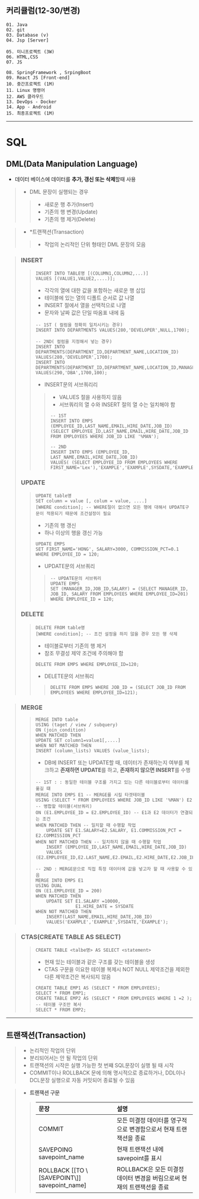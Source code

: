 ## 커리큘럼(12-30/변경)
```
01. Java
02. git
03. Database (v)
04. Jsp [Server]

05. 미니프로젝트 (3W)
06. HTML,CSS  
07. JS

08. SpringFramework , SrpingBoot
09. React JS [Front-end]
10. 중간프로젝트 (1M)
11. Linux 명령어
12. AWS 클라우드
13. DevOps - Docker
14. App - Android
15. 최종프로젝트 (1M)
```
---
# SQL
## DML(Data Manipulation Language)
+ 데이터 베이스에 데이터를 **추가, 갱신 또는 삭제**할때 사용
> + DML 문장이 실행되는 경우 
>> + 새로운 행 추가(Insert)
>> + 기존의 행 변경(Update)
>> + 기존의 행 제거(Delete)

> + *트랜잭션(Transaction)
>> + 작업의 논리적인 단위 형태인 DML 문장의 모음

> ### INSERT
>> ```
>> INSERT INTO TABLE명 [(COLUMN1,COLUMN2,...)]
>> VALUES [(VALUE1,VALUE2,....)];
>> ```
>> + 각각의 열에 대한 값을 포함하는 새로운 행 삽입
>> + 테이블에 있는 열의 디폴트 순서로 값 나열
>> + INSERT 절에서 열을 선택적으로 나열
>> + 문자와 날짜 값은 단일 따옴표 내에 둠
>> 
>> ```
>> -- 1ST ( 컬럼을 정확히 일치시키는 경우)
>> INSERT INTO DEPARTMENTS VALUES(280,'DEVELOPER',NULL,1700);
>> 
>> -- 2ND( 컬럼을 지정해서 넣는 경우)
>> INSERT INTO DEPARTMENTS(DEPARTMENT_ID,DEPARTMENT_NAME,LOCATION_ID) VALUES(280,'DEVELOPER',1700);
>> INSERT INTO DEPARTMENTS(DEPARTMENT_ID,DEPARTMENT_NAME,LOCATION_ID,MANAGER_ID) VALUES(290,'DBA',1700,100);
>> ```
>>
>> + INSERT문의 서브쿼리리
>>> + VALUES 절을 사용하지 않음
>>> + 서브쿼리의 열 수와 INSERT 절의 열 수는 일치해야 함
>>> ```
>>> -- 1ST
>>> INSERT INTO EMPS (EMPLOYEE_ID,LAST_NAME,EMAIL,HIRE_DATE,JOB_ID)
>>> (SELECT EMPLOYEE_ID,LAST_NAME,EMAIL,HIRE_DATE,JOB_ID FROM EMPLOYEES WHERE JOB_ID LIKE '%MAN');
>>> 
>>> -- 2ND
>>> INSERT INTO EMPS (EMPLOYEE_ID, LAST_NAME,EMAIL,HIRE_DATE,JOB_ID)
>>> VALUES( (SELECT EMPLOYEE_ID FROM EMPLOYEES WHERE FIRST_NAME='Lex'),'EXAMPLE','EXAMPLE',SYSDATE,'EXAMPLE');
>>> ```
>
> ### UPDATE
>> ```
>> UPDATE table명
>> SET column = value [, colum = value, ....]
>> [WHERE condition]; -- WHERE절이 없으면 모든 행에 대해서 UPDATE구문이 적용되기 때문에 조건설정이 필요
>> ```
>> 
>> + 기존의 행 갱신
>> + 하나 이상의 행을 갱신 가능
>> ```
>> UPDATE EMPS
>> SET FIRST_NAME='HONG', SALARY=3000, COMMISSION_PCT=0.1
>> WHERE EMPLOYEE_ID = 120;
>> ```
>> 
>> + UPDATE문의 서브쿼리
>>> ```
>>> -- UPDATE문의 서브쿼리
>>> UPDATE EMPS
>>> SET (MANAGER_ID,JOB_ID,SALARY) = (SELECT MANAGER_ID, JOB_ID, SALARY FROM EMPLOYEES WHERE EMPLOYEE_ID=201)
>>> WHERE EMPLOYEE_ID = 120;
>>> ```
>
> ### DELETE
>> ```
>> DELETE FROM table명
>> [WHERE condition]; -- 조건 설정을 하지 않을 경우 모든 행 삭제
>> ```
>> 
>> + 테이블로부터 기존의 행 제거
>> + 참조 무결성 제약 조건에 주의해야 함
>> ```
>> DELETE FROM EMPS WHERE EMPLOYEE_ID=120;
>> ```
>>
>> + DELETE문의 서브쿼리
>>> ```
>>> DELETE FROM EMPS WHERE JOB_ID = (SELECT JOB_ID FROM EMPLOYEES WHERE EMPLOYEE_ID=121);
>>> ```


> ### MERGE
>> ```
>> MERGE INTO table
>> USING (taget / view / subquery)
>> ON (join_condition)
>> WHEN MATCHED THEN
>> UPDATE SET column1=value1[,....]
>> WHEN NOT MATCHED THEN
>> INSERT (column_lists) VALUES (value_lists);
>> ```
>> 
>> + DB에 INSERT 또는 UPDATE할 때, 데이터가 존재하는지 여부를 체크하고 **존재하면 UPDATE**를 하고, **존재하지 않으면 INSERT**를 수행
>> 
>> ```
>> -- 1ST : : 동일한 테이블 구조를 가지고 있는 다른 테이블로부터 데이터를 옮길 떄 
>> MERGE INTO EMPS E1 -- MERGE를 시킬 타겟테이블
>> USING (SELECT * FROM EMPLOYEES WHERE JOB_ID LIKE '%MAN') E2 -- 병합할 테이블(서브쿼리)
>> ON (E1.EMPLOYEE_ID = E2.EMPLOYEE_ID) -- E1과 E2 데이터가 연결되는 조건
>> WHEN MATCHED THEN -- 일치할 때 수행할 작업
>>     UPDATE SET E1.SALARY=E2.SALARY, E1.COMMISSION_PCT = E2.COMMISSION_PCT
>> WHEN NOT MATCHED THEN -- 일치하지 않을 때 수행할 작업
>>     INSERT (EMPLOYEE_ID,LAST_NAME,EMAIL,HIRE_DATE,JOB_ID)
>>     VALUES (E2.EMPLOYEE_ID,E2.LAST_NAME,E2.EMAIL,E2.HIRE_DATE,E2.JOB_ID);
>> 
>> -- 2ND : MERGE문으로 직접 특정 데이터에 값을 넣고자 할 때 사용할 수 있음
>> MERGE INTO EMPS E1
>> USING DUAL
>> ON (E1.EMPLOYEE_ID = 200)
>> WHEN MATCHED THEN
>>     UPDATE SET E1.SALARY =10000,
>>                E1.HIRE_DATE = SYSDATE
>> WHEN NOT MATCHED THEN
>>     INSERT(LAST_NAME,EMAIL,HIRE_DATE,JOB_ID)
>>     VALUES('EXAMPLE','EXAMPLE',SYSDATE,'EXAMPLE');
>> ```


> ### CTAS(CREATE TABLE AS SELECT)
>> ``CREATE TABLE <talbe명> AS SELECT <statement>``
>> + 현재 있는 테이블과 같은 구조를 갖는 테이블을 생성
>> + CTAS 구문을 이요한 테이블 복제시 NOT NULL 제약조건을 제외한 다른 제약조건은 복사되지 않음
>>
>> ```
>> CREATE TABLE EMP1 AS (SELECT * FROM EMPLOYEES);
>> SELECT * FROM EMP1;
>> CREATE TABLE EMP2 AS (SELECT * FROM EMPLOYEES WHERE 1 =2 ); -- 테이블 구조만 복사
>> SELECT * FROM EMP2;
>> ```

---
## 트랜잭션(Transaction)
> + 논리적인 작업의 단위
> + 분리되어서는 안 될 작업의 단위
> + 트랜잭션의 시작은 실행 가능한 첫 번쨰 SQL문장이 실행 될 때 시작
> + COMMIT이나 ROLLBACK 문에 의해 명시적으로 종료하거나, DDL이나 DCL문장 실행으로 자동 커밋되어 종료될 수 있음

> + **트랜잭션 구문**
>> 
>> | 문장 | 설명 |
>> |:-----|:-----|
>> | COMMIT | 모든 미결정 데이터를 영구적으로 변경함으로서 현재 트랜잭션을 종료 |
>> | SAVEPOING savepoint_name | 현재 트랜잭션 내에 savepoint를 표시 |
>> | ROLLBACK [[TO \\[SAVEPOINT\\]] savepoint_name] | ROLLBACK은 모든 미결정 데이터 변경을 버림으로써 현재의 트랜잭션을 종료 | 

